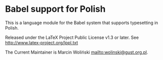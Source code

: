 # Babel support for Polish #

This is a language module for the Babel system that supports
typesetting in Polish.

Released under the LaTeX Project Public License v1.3 or later. 
See <http://www.latex-project.org/lppl.txt>

The Current Maintainer is Marcin Woliński <mailto:wolinski@gust.org.pl>.
